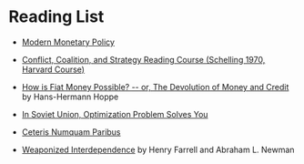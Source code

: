 # Reading List

* [Modern Monetary Policy](https://scholar.harvard.edu/files/mankiw/files/skeptics_guide_to_modern_monetary_theory.pdf)

* [Conflict, Coalition, and Strategy Reading Course (Schelling 1970, Harvard Course)](http://www.irwincollier.com/harvard-reading-list-and-final-exam-for-course-conflict-coalition-and-strategy-schelling-1970/)

* [How is Fiat Money Possible? -- or, The Devolution of Money and Credit](https://mises-media.s3.amazonaws.com/rae7_2_3_3.pdf?file=1&type=document) by Hans-Hermann Hoppe

* [In Soviet Union, Optimization Problem Solves You](http://crookedtimber.org/2012/05/30/in-soviet-union-optimization-problem-solves-you/)

* [Ceteris Numquam Paribus](http://ceterisnumquamparibus.blogspot.com/2018/11/prof-arnold-kling.html)

* [Weaponized Interdependence](http://henryfarrell.net/wp/wp-content/uploads/2018/11/Weaponized-Interdependence_IS.pdf) by Henry Farrell and Abraham L. Newman